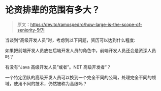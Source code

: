 # 论资排辈的范围有多大？

> 原文：<https://dev.to/ramospedro/how-large-is-the-scope-of-seniority-5f7i>

当谈到“高级开发人员”时，考虑到以下问题，资历可以达到什么程度:

如果把前端开发人员放在后端开发人员的角色中，前端开发人员还会是资深人员吗？

有没有“Java 高级开发人员”或者”。NET 高级开发者”？

一个特定团队的高级开发人员可以换到一个完全不同的公司，处理完全不同的领域，使用不同的技术，仍然被称为高级吗？